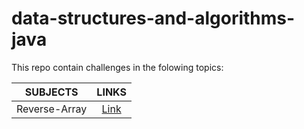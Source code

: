 # data-structures-and-algorithms-java


This repo contain challenges in the folowing topics:

|SUBJECTS  |                 LINKS             |
--------------------|:--------------------------------------------------------:|
|Reverse-Array       | [Link](https://github.com/azez-alhoot/data-structures-and-algorithms-python/tree/master/data_structures_and_algorithms_python/challenges/array_reverse)|